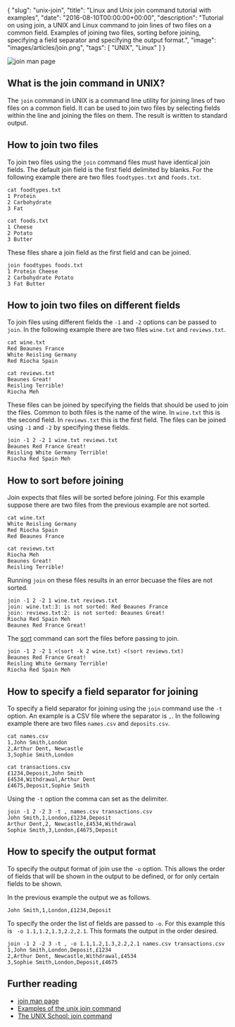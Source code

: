 {
  "slug": "unix-join",
  "title": "Linux and Unix join command tutorial with examples",
  "date": "2016-08-10T00:00:00+00:00",
  "description": "Tutorial on using join, a UNIX and Linux command to join lines of two files on a common field. Examples of joining two files, sorting before joining, specifying a field separator and specifying the output format.",
  "image": "images/articles/join.png",
  "tags": [
    "UNIX",
    "Linux"
  ]
}

![join man page](/images/articles/join.png)

## What is the join command in UNIX?

The `join` command in UNIX is a command line utility for joining lines of two files on a common field. It can be used to join two files by selecting fields within the line and joining the files on them. The result is written to standard output.

## How to join two files

To join two files using the `join` command files must have identical join fields. The default join field is the first field delimited by blanks. For the following example there are two files `foodtypes.txt` and `foods.txt`.
  
    cat foodtypes.txt
    1 Protein
    2 Carbohydrate
    3 Fat

    cat foods.txt
    1 Cheese 
    2 Potato
    3 Butter

These files share a join field as the first field and can be joined. 

    join foodtypes foods.txt
    1 Protein Cheese
    2 Carbohydrate Potato
    3 Fat Butter

## How to join two files on different fields

To join files using different fields the `-1` and `-2` options can be passed to `join`. In the following example there are two files `wine.txt` and `reviews.txt`.

    cat wine.txt
    Red Beaunes France
    White Reisling Germany
    Red Riocha Spain

    cat reviews.txt
    Beaunes Great!
    Reisling Terrible!
    Riocha Meh
    
These files can be joined by specifying the fields that should be used to join the files. Common to both files is the name of the wine. In `wine.txt` this is the second field. In `reviews.txt` this is the first field. The files can be joined using `-1` and `-2` by specifying these fields.
    
    join -1 2 -2 1 wine.txt reviews.txt
    Beaunes Red France Great!
    Reisling White Germany Terrible!
    Riocha Red Spain Meh

## How to sort before joining

Join expects that files will be sorted before joining. For this example suppose there are two files from the previous example are not sorted.

    cat wine.txt
    White Reisling Germany
    Red Riocha Spain
    Red Beaunes France

    cat reviews.txt
    Riocha Meh
    Beaunes Great!
    Reisling Terrible!

Running `join` on these files results in an error becuase the files are not sorted.

    join -1 2 -2 1 wine.txt reviews.txt
    join: wine.txt:3: is not sorted: Red Beaunes France
    join: reviews.txt:2: is not sorted: Beaunes Great!
    Riocha Red Spain Meh
    Beaunes Red France Great!

The [sort][1] command can sort the files before passing to join.


    join -1 2 -2 1 <(sort -k 2 wine.txt) <(sort reviews.txt)
    Beaunes Red France Great!
    Reisling White Germany Terrible!
    Riocha Red Spain Meh
   
## How to specify a field separator for joining

To specify a field separator for joining using the `join` command use the `-t` option. An example is a CSV file where the separator is `,`. In the following example there are two files `names.csv` and `deposits.csv`.

    cat names.csv
    1,John Smith,London
    2,Arthur Dent, Newcastle
    3,Sophie Smith,London

    cat transactions.csv
    £1234,Deposit,John Smith
    £4534,Withdrawal,Arthur Dent
    £4675,Deposit,Sophie Smith

Using the `-t` option the comma can set as the delimiter. 

    join -1 2 -2 3 -t , names.csv transactions.csv
    John Smith,1,London,£1234,Deposit
    Arthur Dent,2, Newcastle,£4534,Withdrawal
    Sophie Smith,3,London,£4675,Deposit

## How to specify the output format

To specify the output format of join use the `-o` option. This allows the order of fields that will be shown in the output to be defined, or for only certain fields to be shown. 

In the previous example the output we as follows.

    John Smith,1,London,£1234,Deposit
To specify the order the list of fields are passed to `-o`. For this example this is ` -o 1.1,1.2,1.3,2.2,2.1`. This formats the output in the order desired.

    join -1 2 -2 3 -t , -o 1.1,1.2,1.3,2.2,2.1 names.csv transactions.csv
    1,John Smith,London,Deposit,£1234
    2,Arthur Dent, Newcastle,Withdrawal,£4534
    3,Sophie Smith,London,Deposit,£4675

## Further reading

* [join man page](http://linux.die.net/man/1/join)
* [Examples of the unix join command](http://www.albany.edu/~ig4895/join.htm)
* [The UNIX School: join command](http://www.theunixschool.com/2012/01/join-command.html)

[1]: /unix-sort/
